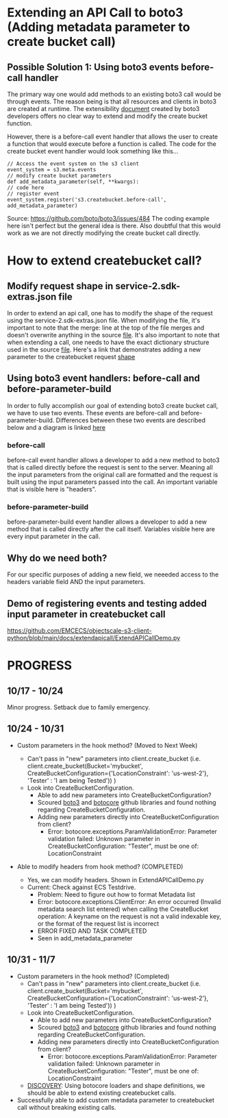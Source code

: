 # Extending an API Call to boto3 (Adding metadata parameter to create bucket call)
## Possible Solution 1: Using boto3 events before-call handler
 The primary way one would add methods to an existing boto3 call would be through events. The reason being is that all resources and clients in boto3 are created at runtime. The extensibility [document](https://boto3.amazonaws.com/v1/documentation/api/latest/guide/events.html) created by boto3 developers offers no clear way to extend and modify the create bucket function. 
 
However, there is a before-call event handler that allows the user to create a function that would execute before a function is called. The code for the create bucket event handler would look something like this...

    // Access the event system on the s3 client
    event_system = s3.meta.events
    // modify create bucket parameters
    def add_metadata_parameter(self, **kwargs):
    // code here
    // register event
    event_system.register('s3.createbucket.before-call', add_metadata_parameter)
 Source: 	https://github.com/boto/boto3/issues/484
The coding example here isn't perfect but the general idea is there. Also doubtful that this would work as we are not directly modifying the create bucket call directly. 

# How to extend createbucket call?
## Modify request shape in service-2.sdk-extras.json file
In order to extend an api call, one has to modify the shape of the request using the service-2.sdk-extras.json file. When modifying the file, it's important to note that the merge: line at the top of the file merges and doesn't overwrite anything in the source [file](https://github.com/boto/botocore/blob/develop/botocore/data/s3/2006-03-01/service-2.json). It's also important to note that when extending a call, one needs to have the exact dictionary structure used in the source [file](https://github.com/boto/botocore/blob/develop/botocore/data/s3/2006-03-01/service-2.json). Here's a link that demonstrates adding a new parameter to the createbucket request [shape](https://github.com/EMCECS/objectscale-s3-client-python/tree/main/docs/extendapicall/~/.aws/models/s3/2006-03-01)
## Using boto3 event handlers: before-call and before-parameter-build 
In order to fully accomplish our goal of extending boto3 create bucket call, we have to use two events. These events are before-call and before-parameter-build. Differences between these two events are described below and a diagram is linked [here]()
### before-call
before-call event handler allows a developer to add a new method to boto3 that is called directly before the request is sent to the server. Meaning all the input parameters from the original call are formatted and the request is built using the input parameters passed into the call. An important variable that is visible here is "headers".
### before-parameter-build 
before-parameter-build event handler allows a developer to add a new method that is called directly after the call itself. Variables visible here are every input parameter in the call. 
## Why do we need both?
For our specific purposes of adding a new field, we neeeded access to the headers variable field AND the input parameters.
## Demo of registering events and testing added input parameter in createbucket call
https://github.com/EMCECS/objectscale-s3-client-python/blob/main/docs/extendapicall/ExtendAPICallDemo.py 

# PROGRESS
## 10/17 - 10/24 
Minor progress. Setback due to family emergency.

## 10/24 - 10/31
- Custom parameters in the hook method? (Moved to Next Week)
    - Can't pass in "new" parameters into client.create_bucket (i.e. client.create_bucket(Bucket='mybucket',    CreateBucketConfiguration={'LocationConstraint': 'us-west-2'}, 'Tester' : 'I am being Tested')) )
    - Look into CreateBucketConfiguration. 
        - Able to add new parameters into CreateBucketConfiguration?
        -   Scoured [boto3](https://github.com/boto/boto3) and [botocore](https://github.com/boto/botocore) github libraries and found nothing regarding CreateBucketConfiguration.
        - Adding new parameters directly into CreateBucketConfiguration from client?
            - Error:
            botocore.exceptions.ParamValidationError: Parameter validation failed:
            Unknown parameter in CreateBucketConfiguration: "Tester", must be one of: LocationConstraint  

- Able to modify headers from hook method? (COMPLETED)
    - Yes, we can modify headers. Shown in ExtendAPICallDemo.py
    - Current: Check against ECS Testdrive. 
        - Problem: Need to figure out how to format Metadata list
        - Error: 
        botocore.exceptions.ClientError: An error occurred (Invalid metadata search list entered) when calling the CreateBucket operation: A keyname on the request is not a valid indexable key, or the format of the request list is incorrect
        - ERROR FIXED AND TASK COMPLETED
        - Seen in add_metadata_parameter

## 10/31 - 11/7
- Custom parameters in the hook method? (Completed)
    - Can't pass in "new" parameters into client.create_bucket (i.e. client.create_bucket(Bucket='mybucket',    CreateBucketConfiguration={'LocationConstraint': 'us-west-2'}, 'Tester' : 'I am being Tested')) )
    - Look into CreateBucketConfiguration. 
        - Able to add new parameters into CreateBucketConfiguration?
        -   Scoured [boto3](https://github.com/boto/boto3) and [botocore](https://github.com/boto/botocore) github libraries and found nothing regarding CreateBucketConfiguration.
        - Adding new parameters directly into CreateBucketConfiguration from client?
            - Error:
            botocore.exceptions.ParamValidationError: Parameter validation failed:
            Unknown parameter in CreateBucketConfiguration: "Tester", must be one of: LocationConstraint  
    - [DISCOVERY](https://github.com/EMCECS/objectscale-s3-client-python/blob/main/docs/newapicall/newapicall.md): Using botocore loaders and shape definitions, we should be able to extend existing createbucket calls.
- Successfully able to add custom metadata parameter to createbucket call without breaking existing calls.
